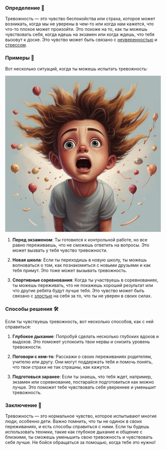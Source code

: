 ### Определение 🌟
Тревожность — это чувство беспокойства или страха, которое может возникать, когда мы не уверены в чем-то или когда нам кажется, что что-то плохое может произойти. Это похоже на то, как ты можешь чувствовать себя, когда идешь на экзамен или когда ждешь, что тебя вызовут к доске. Это чувство может быть связано с [неуверенностью](неуверенность.md) и [стрессом](психологический_стресс.md).

### Примеры 🌈
Вот несколько ситуаций, когда ты можешь испытать тревожность:



![Изображение тревожность](тревожность.jpg)



1. **Перед экзаменом**: Ты готовился к контрольной работе, но все равно переживаешь, что не сможешь ответить на вопросы. Это может вызвать у тебя чувство тревожности.
   
2. **Новая школа**: Если ты переходишь в новую школу, ты можешь волноваться о том, как познакомиться с новыми друзьями и как тебя примут. Это тоже может вызывать тревожность.

3. **Спортивные соревнования**: Когда ты участвуешь в соревнованиях, ты можешь переживать, что не покажешь хороший результат или что другие ребята будут лучше тебя. Это чувство может быть связано с [злостью](злость.md) на себя за то, что ты не уверен в своих силах.

### Способы решения 🛠️
Если ты чувствуешь тревожность, вот несколько способов, как с ней справиться:

1. **Глубокое дыхание**: Попробуй сделать несколько глубоких вдохов и выдохов. Это поможет успокоить твои нервы и снизить уровень тревожности.

2. **Поговори с кем-то**: Расскажи о своих переживаниях родителям, учителю или другу. Они могут поддержать тебя и помочь понять, что твои страхи не так страшны, как кажутся.

3. **Подготовься заранее**: Если ты знаешь, что тебя ждет, например, экзамен или соревнование, постарайся подготовиться как можно лучше. Это поможет тебе чувствовать себя увереннее и уменьшит тревожность.

### Заключение 🌟
Тревожность — это нормальное чувство, которое испытывают многие люди, особенно дети. Важно помнить, что ты не одинок в своих переживаниях, и есть способы справиться с ними. Если ты будешь использовать техники, такие как глубокое дыхание и общение с близкими, ты сможешь уменьшить свою тревожность и чувствовать себя лучше. Не бойся обращаться за помощью, когда тебе это нужно!